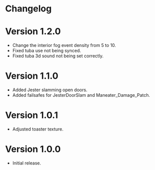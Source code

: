# Changelog

# Version 1.2.0
- Change the interior fog event density from 5 to 10.
- Fixed tuba use not being synced.
- Fixed tuba 3d sound not being set correctly.

# Version 1.1.0
- Added Jester slamming open doors.
- Added failsafes for JesterDoorSlam and Maneater_Damage_Patch.

# Version 1.0.1
- Adjusted toaster texture.

# Version 1.0.0
- Initial release.